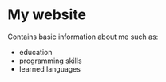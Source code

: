 # My website

Contains basic information about me such as:
- education
- programming skills
- learned languages
